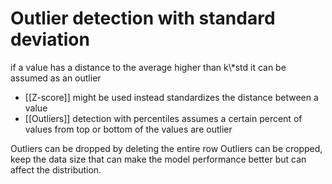 
<h1>Outlier detection with standard deviation</h1>
if a value has a distance to the average higher than k\*std it can be assumed as an outlier

- [[Z-score]] might be used instead standardizes the distance between a value 
- [[Outliers]] detection with percentiles assumes a certain percent of values from top or bottom of the values are outlier

Outliers can be dropped by deleting the entire row
Outliers can be cropped, keep the data size that can make the model performance better but can affect the distribution.


